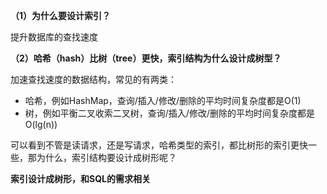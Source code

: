 **（1）为什么要设计索引？**

提升数据库的查找速度

**（2）哈希（hash）比树（tree）更快，索引结构为什么设计成树型？**

加速查找速度的数据结构，常见的有两类：
* 哈希，例如HashMap，查询/插入/修改/删除的平均时间复杂度都是O(1)
* 树，例如平衡二叉收索二叉树，查询/插入/修改/删除的平均时间复杂度都是O(lg(n))

可以看到不管是读请求，还是写请求，哈希类型的索引，都比树形的索引更快一些，那为什么，索引结构要设计成树形呢？

**索引设计成树形，和SQL的需求相关**
